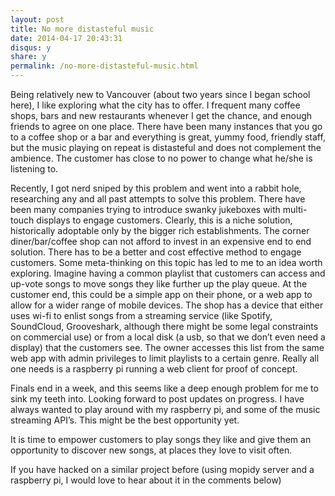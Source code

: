 ```yaml
---
layout: post
title: No more distasteful music
date: 2014-04-17 20:43:31
disqus: y
share: y
permalink: /no-more-distasteful-music.html
---
```


Being relatively new to Vancouver (about two years since I began school here), I like exploring what the city has to offer. I frequent many coffee shops, bars and new restaurants whenever I get the chance, and enough friends to agree on one place. There have been many instances that you go to a coffee shop or a bar and everything is great, yummy food, friendly staff, but the music playing on repeat is distasteful and does not complement the ambience. The customer has close to no power to change what he/she is listening to. 

Recently, I got nerd sniped by this problem and went into a rabbit hole,  researching any and all past attempts to solve this problem. There have been many companies trying to introduce swanky jukeboxes with multi-touch displays to engage customers. Clearly, this is a niche solution, historically adoptable only by the bigger rich establishments. The corner diner/bar/coffee shop can not afford to invest in an expensive end to end solution. There has to be a better and cost effective method to engage customers. Some meta-thinking on this topic has led to me to an idea worth exploring. Imagine having a common playlist that customers can access and up-vote songs to move songs they like further up the play queue. At the customer end, this could be a simple app on their phone, or a web app to allow for a wider range of mobile devices. The shop has a device that either uses wi-fi to enlist songs from a streaming service (like Spotify, SoundCloud, Grooveshark, although there might be some legal constraints on commercial use) or from a local disk (a usb, so that we don’t even need a display) that the customers see. The owner accesses this list from the same web app with admin privileges to limit playlists to a certain genre. Really all one needs is a raspberry pi running a web client for proof of concept. 

Finals end in a week, and this seems like a deep enough problem for me to sink my teeth into. Looking forward to post updates on progress. I have always wanted to play around with my raspberry pi, and some of the music streaming API’s. This might be the best opportunity yet.

It is time to empower customers to play songs they like and give them an opportunity to discover new songs, at places they love to visit often.

If you have hacked on a similar project before (using mopidy server and a raspberry pi, I would love to hear about it in the comments below)